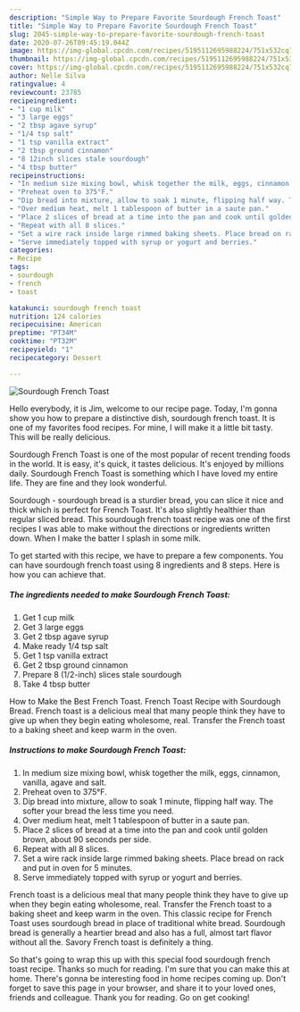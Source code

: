 ```yaml
---
description: "Simple Way to Prepare Favorite Sourdough French Toast"
title: "Simple Way to Prepare Favorite Sourdough French Toast"
slug: 2045-simple-way-to-prepare-favorite-sourdough-french-toast
date: 2020-07-26T09:45:19.044Z
image: https://img-global.cpcdn.com/recipes/5195112695988224/751x532cq70/sourdough-french-toast-recipe-main-photo.jpg
thumbnail: https://img-global.cpcdn.com/recipes/5195112695988224/751x532cq70/sourdough-french-toast-recipe-main-photo.jpg
cover: https://img-global.cpcdn.com/recipes/5195112695988224/751x532cq70/sourdough-french-toast-recipe-main-photo.jpg
author: Nelle Silva
ratingvalue: 4
reviewcount: 23785
recipeingredient:
- "1 cup milk"
- "3 large eggs"
- "2 tbsp agave syrup"
- "1/4 tsp salt"
- "1 tsp vanilla extract"
- "2 tbsp ground cinnamon"
- "8 12inch slices stale sourdough"
- "4 tbsp butter"
recipeinstructions:
- "In medium size mixing bowl, whisk together the milk, eggs, cinnamon, vanilla, agave and salt."
- "Preheat oven to 375°F."
- "Dip bread into mixture, allow to soak 1 minute, flipping half way. The softer your bread the less time you need."
- "Over medium heat, melt 1 tablespoon of butter in a saute pan."
- "Place 2 slices of bread at a time into the pan and cook until golden brown, about 90 seconds per side."
- "Repeat with all 8 slices."
- "Set a wire rack inside large rimmed baking sheets. Place bread on rack and put in oven for 5 minutes."
- "Serve immediately topped with syrup or yogurt and berries."
categories:
- Recipe
tags:
- sourdough
- french
- toast

katakunci: sourdough french toast 
nutrition: 124 calories
recipecuisine: American
preptime: "PT34M"
cooktime: "PT32M"
recipeyield: "1"
recipecategory: Dessert

---
```



![Sourdough French Toast](https://img-global.cpcdn.com/recipes/5195112695988224/751x532cq70/sourdough-french-toast-recipe-main-photo.jpg)

Hello everybody, it is Jim, welcome to our recipe page. Today, I'm gonna show you how to prepare a distinctive dish, sourdough french toast. It is one of my favorites food recipes. For mine, I will make it a little bit tasty. This will be really delicious.

Sourdough French Toast is one of the most popular of recent trending foods in the world. It is easy, it's quick, it tastes delicious. It's enjoyed by millions daily. Sourdough French Toast is something which I have loved my entire life. They are fine and they look wonderful.

Sourdough - sourdough bread is a sturdier bread, you can slice it nice and thick which is perfect for French Toast. It&#39;s also slightly healthier than regular sliced bread. This sourdough french toast recipe was one of the first recipes I was able to make without the directions or ingredients written down. When I make the batter I splash in some milk.


To get started with this recipe, we have to prepare a few components. You can have sourdough french toast using 8 ingredients and 8 steps. Here is how you can achieve that.

<!--inarticleads1-->

##### The ingredients needed to make Sourdough French Toast:

1. Get 1 cup milk
1. Get 3 large eggs
1. Get 2 tbsp agave syrup
1. Make ready 1/4 tsp salt
1. Get 1 tsp vanilla extract
1. Get 2 tbsp ground cinnamon
1. Prepare 8 (1/2-inch) slices stale sourdough
1. Take 4 tbsp butter


How to Make the Best French Toast. French Toast Recipe with Sourdough Bread. French toast is a delicious meal that many people think they have to give up when they begin eating wholesome, real. Transfer the French toast to a baking sheet and keep warm in the oven. 

<!--inarticleads2-->

##### Instructions to make Sourdough French Toast:

1. In medium size mixing bowl, whisk together the milk, eggs, cinnamon, vanilla, agave and salt.
1. Preheat oven to 375°F.
1. Dip bread into mixture, allow to soak 1 minute, flipping half way. The softer your bread the less time you need.
1. Over medium heat, melt 1 tablespoon of butter in a saute pan.
1. Place 2 slices of bread at a time into the pan and cook until golden brown, about 90 seconds per side.
1. Repeat with all 8 slices.
1. Set a wire rack inside large rimmed baking sheets. Place bread on rack and put in oven for 5 minutes.
1. Serve immediately topped with syrup or yogurt and berries.


French toast is a delicious meal that many people think they have to give up when they begin eating wholesome, real. Transfer the French toast to a baking sheet and keep warm in the oven. This classic recipe for French Toast uses sourdough bread in place of traditional white bread. Sourdough bread is generally a heartier bread and also has a full, almost tart flavor without all the. Savory French toast is definitely a thing. 

So that's going to wrap this up with this special food sourdough french toast recipe. Thanks so much for reading. I'm sure that you can make this at home. There's gonna be interesting food in home recipes coming up. Don't forget to save this page in your browser, and share it to your loved ones, friends and colleague. Thank you for reading. Go on get cooking!
